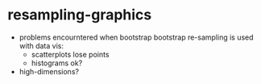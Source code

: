 # resampling-graphics

- problems encourntered when bootstrap bootstrap re-sampling is used with data vis:
   - scatterplots lose points
   - histograms ok?
-  high-dimensions?

